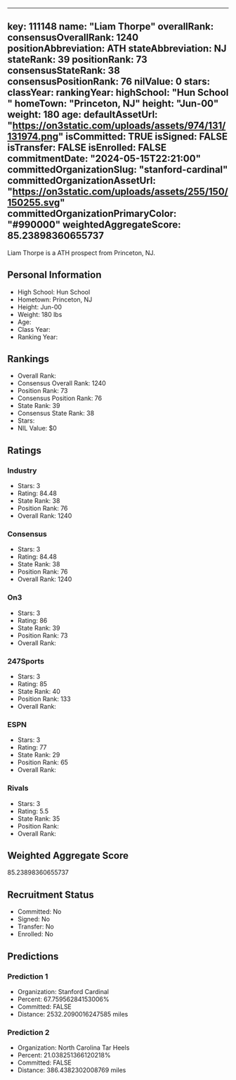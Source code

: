 ---
  key: 111148
  name: "Liam Thorpe"
  overallRank: 
  consensusOverallRank: 1240
  positionAbbreviation: ATH
  stateAbbreviation: NJ
  stateRank: 39
  positionRank: 73
  consensusStateRank: 38
  consensusPositionRank: 76
  nilValue: 0
  stars: 
  classYear: 
  rankingYear: 
  highSchool: "Hun School "
  homeTown: "Princeton, NJ"
  height: "Jun-00"
  weight: 180
  age: 
  defaultAssetUrl: "https://on3static.com/uploads/assets/974/131/131974.png"
  isCommitted: TRUE
  isSigned: FALSE
  isTransfer: FALSE
  isEnrolled: FALSE
  commitmentDate: "2024-05-15T22:21:00"
  committedOrganizationSlug: "stanford-cardinal"
  committedOrganizationAssetUrl: "https://on3static.com/uploads/assets/255/150/150255.svg"
  committedOrganizationPrimaryColor: "#990000"
  weightedAggregateScore: 85.23898360655737
  ---
  
  Liam Thorpe is a ATH prospect from Princeton, NJ.
  
  ## Personal Information
  - High School: Hun School 
  - Hometown: Princeton, NJ
  - Height: Jun-00
  - Weight: 180 lbs
  - Age: 
  - Class Year: 
  - Ranking Year: 
  
  ## Rankings
  - Overall Rank: 
  - Consensus Overall Rank: 1240
  - Position Rank: 73
  - Consensus Position Rank: 76
  - State Rank: 39
  - Consensus State Rank: 38
  - Stars: 
  - NIL Value: $0
  
  ## Ratings
  
  ### Industry
  - Stars: 3
  - Rating: 84.48
  - State Rank: 38
  - Position Rank: 76
  - Overall Rank: 1240
  
  ### Consensus
  - Stars: 3
  - Rating: 84.48
  - State Rank: 38
  - Position Rank: 76
  - Overall Rank: 1240
  
  ### On3
  - Stars: 3
  - Rating: 86
  - State Rank: 39
  - Position Rank: 73
  - Overall Rank: 
  
  ### 247Sports
  - Stars: 3
  - Rating: 85
  - State Rank: 40
  - Position Rank: 133
  - Overall Rank: 
  
  ### ESPN
  - Stars: 3
  - Rating: 77
  - State Rank: 29
  - Position Rank: 65
  - Overall Rank: 
  
  ### Rivals
  - Stars: 3
  - Rating: 5.5
  - State Rank: 35
  - Position Rank: 
  - Overall Rank: 
  
  ## Weighted Aggregate Score
  85.23898360655737
  
  ## Recruitment Status
  - Committed: No
  - Signed: No
  - Transfer: No
  - Enrolled: No
  
  
  
  ## Predictions
  
  ### Prediction 1
  - Organization: Stanford Cardinal
  - Percent: 67.75956284153006%
  - Committed: FALSE
  - Distance: 2532.2090016247585 miles
  
  ### Prediction 2
  - Organization: North Carolina Tar Heels
  - Percent: 21.038251366120218%
  - Committed: FALSE
  - Distance: 386.4382302008769 miles
  